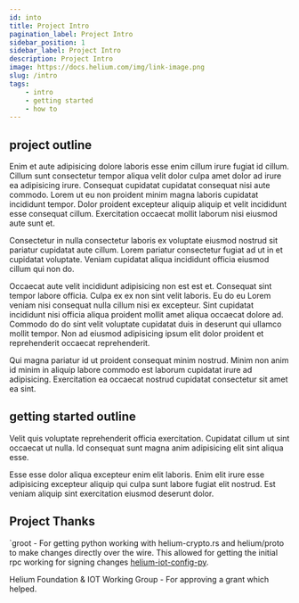 ```yaml
---
id: into
title: Project Intro
pagination_label: Project Intro
sidebar_position: 1
sidebar_label: Project Intro
description: Project Intro
image: https://docs.helium.com/img/link-image.png
slug: /intro
tags:
    - intro
    - getting started
    - how to
---
```


## project outline

Enim et aute adipisicing dolore laboris esse enim cillum irure fugiat id cillum. Cillum sunt consectetur tempor aliqua velit dolor culpa amet dolor ad irure ea adipisicing irure. Consequat cupidatat cupidatat consequat nisi aute commodo. Lorem ut eu non proident minim magna laboris cupidatat incididunt tempor. Dolor proident excepteur aliquip aliquip et velit incididunt esse consequat cillum. Exercitation occaecat mollit laborum nisi eiusmod aute sunt et.

Consectetur in nulla consectetur laboris ex voluptate eiusmod nostrud sit pariatur cupidatat aute cillum. Lorem pariatur consectetur fugiat ad ut in et cupidatat voluptate. Veniam cupidatat aliqua incididunt officia eiusmod cillum qui non do.

Occaecat aute velit incididunt adipisicing non est est et. Consequat sint tempor labore officia. Culpa ex ex non sint velit laboris. Eu do eu Lorem veniam nisi consequat nulla cillum nisi ex excepteur. Sint cupidatat incididunt nisi officia aliqua proident mollit amet aliqua occaecat dolore ad. Commodo do do sint velit voluptate cupidatat duis in deserunt qui ullamco mollit tempor. Non ad eiusmod adipisicing ipsum elit dolor proident et reprehenderit occaecat reprehenderit.

Qui magna pariatur id ut proident consequat minim nostrud. Minim non anim id minim in aliquip labore commodo est laborum cupidatat irure ad adipisicing. Exercitation ea occaecat nostrud cupidatat consectetur sit amet ea sint.

## getting started outline

Velit quis voluptate reprehenderit officia exercitation. Cupidatat cillum ut sint occaecat ut nulla. Id consequat sunt magna anim adipisicing elit sint aliqua esse.

Esse esse dolor aliqua excepteur enim elit laboris. Enim elit irure esse adipisicing excepteur aliquip qui culpa sunt labore fugiat elit nostrud. Est veniam aliquip sint exercitation eiusmod deserunt dolor.

## Project Thanks

`groot - For getting python working with helium-crypto.rs and helium/proto to make changes directly over the wire. This allowed for getting the initial rpc working for signing changes [helium-iot-config-py](https://github.com/mawdegroot/helium-iot-config-py).

Helium Foundation & IOT Working Group - For approving a grant which helped.

<!--
external integrations to account for by device and by tenant dc usage. currently supports aws sqs, postgres and http (using rpc).
-->
